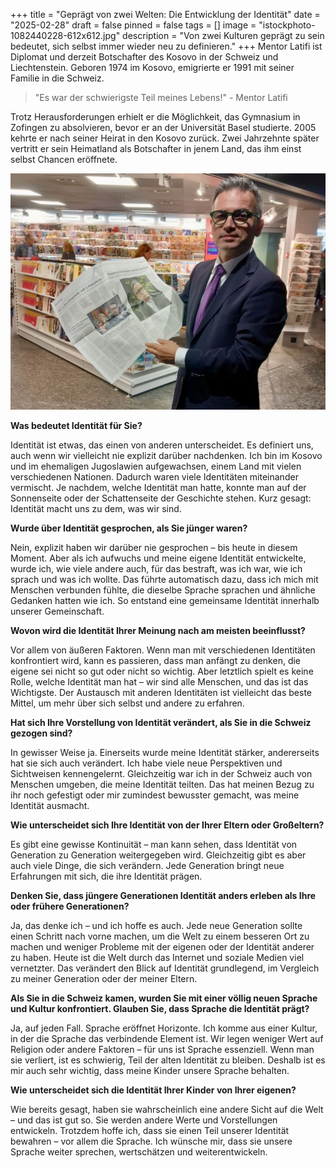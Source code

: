+++
title = "Geprägt von zwei Welten: Die Entwicklung der Identität"
date = "2025-02-28"
draft = false
pinned = false
tags = []
image = "istockphoto-1082440228-612x612.jpg"
description = "Von zwei Kulturen geprägt zu sein bedeutet, sich selbst immer wieder neu zu definieren."
+++
Mentor Latifi ist Diplomat und derzeit Botschafter des Kosovo in der Schweiz und Liechtenstein. Geboren 1974 im Kosovo, emigrierte er 1991 mit seiner Familie in die Schweiz. 

> "Es war der schwierigste Teil meines Lebens!" - Mentor Latifi

Trotz Herausforderungen erhielt er die Möglichkeit, das Gymnasium in Zofingen zu absolvieren, bevor er an der Universität Basel studierte. 2005 kehrte er nach seiner Heirat in den Kosovo zurück. Zwei Jahrzehnte später vertritt er sein Heimatland als Botschafter in jenem Land, das ihm einst selbst Chancen eröffnete.

![](img_4856-3-4.jpg)

**Was bedeutet Identität für Sie?**

Identität ist etwas, das einen von anderen unterscheidet. Es definiert uns, auch wenn wir vielleicht nie explizit darüber nachdenken. Ich bin im Kosovo und im ehemaligen Jugoslawien aufgewachsen, einem Land mit vielen verschiedenen Nationen. Dadurch waren viele Identitäten miteinander vermischt. Je nachdem, welche Identität man hatte, konnte man auf der Sonnenseite oder der Schattenseite der Geschichte stehen. Kurz gesagt: Identität macht uns zu dem, was wir sind.

**Wurde über Identität gesprochen, als Sie jünger waren?**

Nein, explizit haben wir darüber nie gesprochen – bis heute in diesem Moment. Aber als ich aufwuchs und meine eigene Identität entwickelte, wurde ich, wie viele andere auch, für das bestraft, was ich war, wie ich sprach und was ich wollte. Das führte automatisch dazu, dass ich mich mit Menschen verbunden fühlte, die dieselbe Sprache sprachen und ähnliche Gedanken hatten wie ich. So entstand eine gemeinsame Identität innerhalb unserer Gemeinschaft.

**Wovon wird die Identität Ihrer Meinung nach am meisten beeinflusst?**

Vor allem von äußeren Faktoren. Wenn man mit verschiedenen Identitäten konfrontiert wird, kann es passieren, dass man anfängt zu denken, die eigene sei nicht so gut oder nicht so wichtig. Aber letztlich spielt es keine Rolle, welche Identität man hat – wir sind alle Menschen, und das ist das Wichtigste. Der Austausch mit anderen Identitäten ist vielleicht das beste Mittel, um mehr über sich selbst und andere zu erfahren.

**Hat sich Ihre Vorstellung von Identität verändert, als Sie in die Schweiz gezogen sind?**

In gewisser Weise ja. Einerseits wurde meine Identität stärker, andererseits hat sie sich auch verändert. Ich habe viele neue Perspektiven und Sichtweisen kennengelernt. Gleichzeitig war ich in der Schweiz auch von Menschen umgeben, die meine Identität teilten. Das hat meinen Bezug zu ihr noch gefestigt oder mir zumindest bewusster gemacht, was meine Identität ausmacht.

**Wie unterscheidet sich Ihre Identität von der Ihrer Eltern oder Großeltern?**

Es gibt eine gewisse Kontinuität – man kann sehen, dass Identität von Generation zu Generation weitergegeben wird. Gleichzeitig gibt es aber auch viele Dinge, die sich verändern. Jede Generation bringt neue Erfahrungen mit sich, die ihre Identität prägen.

**Denken Sie, dass jüngere Generationen Identität anders erleben als Ihre oder frühere Generationen?**

Ja, das denke ich – und ich hoffe es auch. Jede neue Generation sollte einen Schritt nach vorne machen, um die Welt zu einem besseren Ort zu machen und weniger Probleme mit der eigenen oder der Identität anderer zu haben. Heute ist die Welt durch das Internet und soziale Medien viel vernetzter. Das verändert den Blick auf Identität grundlegend, im Vergleich zu meiner Generation oder der meiner Eltern.

**Als Sie in die Schweiz kamen, wurden Sie mit einer völlig neuen Sprache und Kultur konfrontiert. Glauben Sie, dass Sprache die Identität prägt?**

Ja, auf jeden Fall. Sprache eröffnet Horizonte. Ich komme aus einer Kultur, in der die Sprache das verbindende Element ist. Wir legen weniger Wert auf Religion oder andere Faktoren – für uns ist Sprache essenziell. Wenn man sie verliert, ist es schwierig, Teil der alten Identität zu bleiben. Deshalb ist es mir auch sehr wichtig, dass meine Kinder unsere Sprache behalten.

**Wie unterscheidet sich die Identität Ihrer Kinder von Ihrer eigenen?**

 Wie bereits gesagt, haben sie wahrscheinlich eine andere Sicht auf die Welt – und das ist gut so. Sie werden andere Werte und Vorstellungen entwickeln. Trotzdem hoffe ich, dass sie einen Teil unserer Identität bewahren – vor allem die Sprache. Ich wünsche mir, dass sie unsere Sprache weiter sprechen, wertschätzen und weiterentwickeln.